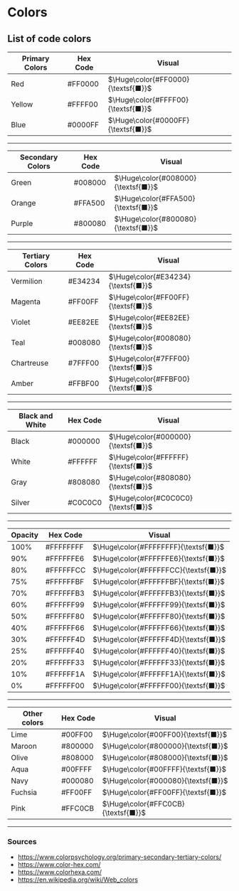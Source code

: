 # Colors

## List of code colors

| Primary Colors | Hex Code | Visual                             |
| -------------- | -------- | ---------------------------------- |
| Red            | #FF0000  | $\Huge\color{#FF0000}{\textsf{■}}$ |
| Yellow         | #FFFF00  | $\Huge\color{#FFFF00}{\textsf{■}}$ |
| Blue           | #0000FF  | $\Huge\color{#0000FF}{\textsf{■}}$ |

---

| Secondary Colors | Hex Code | Visual                             |
| ---------------- | -------- | ---------------------------------- |
| Green            | #008000  | $\Huge\color{#008000}{\textsf{■}}$ |
| Orange           | #FFA500  | $\Huge\color{#FFA500}{\textsf{■}}$ |
| Purple           | #800080  | $\Huge\color{#800080}{\textsf{■}}$ |

---

| Tertiary Colors | Hex Code | Visual                             |
| --------------- | -------- | ---------------------------------- |
| Vermilion       | #E34234  | $\Huge\color{#E34234}{\textsf{■}}$ |
| Magenta         | #FF00FF  | $\Huge\color{#FF00FF}{\textsf{■}}$ |
| Violet          | #EE82EE  | $\Huge\color{#EE82EE}{\textsf{■}}$ |
| Teal            | #008080  | $\Huge\color{#008080}{\textsf{■}}$ |
| Chartreuse      | #7FFF00  | $\Huge\color{#7FFF00}{\textsf{■}}$ |
| Amber           | #FFBF00  | $\Huge\color{#FFBF00}{\textsf{■}}$ |

---

| Black and White | Hex Code | Visual                             |
| --------------- | -------- | ---------------------------------- |
| Black           | #000000  | $\Huge\color{#000000}{\textsf{■}}$ |
| White           | #FFFFFF  | $\Huge\color{#FFFFFF}{\textsf{■}}$ |
| Gray            | #808080  | $\Huge\color{#808080}{\textsf{■}}$ |
| Silver          | #C0C0C0  | $\Huge\color{#C0C0C0}{\textsf{■}}$ |

---

| Opacity | Hex Code  | Visual                               |
| ------- | --------- | ------------------------------------ |
| 100%    | #FFFFFFFF | $\Huge\color{#FFFFFFFF}{\textsf{■}}$ |
| 90%     | #FFFFFFE6 | $\Huge\color{#FFFFFFE6}{\textsf{■}}$ |
| 80%     | #FFFFFFCC | $\Huge\color{#FFFFFFCC}{\textsf{■}}$ |
| 75%     | #FFFFFFBF | $\Huge\color{#FFFFFFBF}{\textsf{■}}$ |
| 70%     | #FFFFFFB3 | $\Huge\color{#FFFFFFB3}{\textsf{■}}$ |
| 60%     | #FFFFFF99 | $\Huge\color{#FFFFFF99}{\textsf{■}}$ |
| 50%     | #FFFFFF80 | $\Huge\color{#FFFFFF80}{\textsf{■}}$ |
| 40%     | #FFFFFF66 | $\Huge\color{#FFFFFF66}{\textsf{■}}$ |
| 30%     | #FFFFFF4D | $\Huge\color{#FFFFFF4D}{\textsf{■}}$ |
| 25%     | #FFFFFF40 | $\Huge\color{#FFFFFF40}{\textsf{■}}$ |
| 20%     | #FFFFFF33 | $\Huge\color{#FFFFFF33}{\textsf{■}}$ |
| 10%     | #FFFFFF1A | $\Huge\color{#FFFFFF1A}{\textsf{■}}$ |
| 0%      | #FFFFFF00 | $\Huge\color{#FFFFFF00}{\textsf{■}}$ |

---

| Other colors | Hex Code | Visual                             |
| ------------ | -------- | ---------------------------------- |
| Lime         | #00FF00  | $\Huge\color{#00FF00}{\textsf{■}}$ |
| Maroon       | #800000  | $\Huge\color{#800000}{\textsf{■}}$ |
| Olive        | #808000  | $\Huge\color{#808000}{\textsf{■}}$ |
| Aqua         | #00FFFF  | $\Huge\color{#00FFFF}{\textsf{■}}$ |
| Navy         | #000080  | $\Huge\color{#000080}{\textsf{■}}$ |
| Fuchsia      | #FF00FF  | $\Huge\color{#FF00FF}{\textsf{■}}$ |
| Pink         | #FFC0CB  | $\Huge\color{#FFC0CB}{\textsf{■}}$ |

---

### Sources

-   https://www.colorpsychology.org/primary-secondary-tertiary-colors/
-   https://www.color-hex.com/
-   https://www.colorhexa.com/
-   https://en.wikipedia.org/wiki/Web_colors
